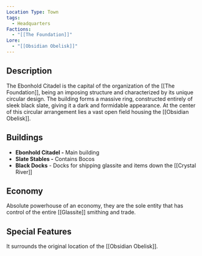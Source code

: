 ```yaml
---
Location Type: Town
tags:
  - Headquarters
Factions:
  - "[[The Foundation]]"
Lore:
  - "[[Obsidian Obelisk]]"
---
```

## Description

The Ebonhold Citadel is the capital of the organization of the [[The Foundation]], being an imposing structure and characterized by its unique circular design. The building forms a massive ring, constructed entirely of sleek black slate, giving it a dark and formidable appearance. At the center of this circular arrangement lies a vast open field housing the [[Obsidian Obelisk]].

## Buildings

- **Ebonhold Citadel -** Main building
- **Slate Stables -** Contains Bocos
- **Black Docks** - Docks for shipping glassite and items down the [[Crystal River]]

## Economy

Absolute powerhouse of an economy, they are the sole entity that has control of the entire [[Glassite]] smithing and trade.

## Special Features

It surrounds the original location of the [[Obsidian Obelisk]].